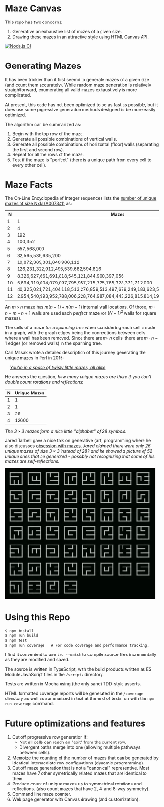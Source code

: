 # Maze Canvas

This repo has two concerns:

1. Generative an exhaustive list of mazes of a given size.
2. Drawing these mazes in an attractive style using HTML Canvas API.

[![Node.js CI](https://github.com/mckoss/maze-canvas/actions/workflows/main.yml/badge.svg)](https://github.com/mckoss/maze-canvas/actions/workflows/main.yml)


# Generating Mazes

It has been trickier than it first seemd to generate mazes of a given size (and count them accurately).  While random maze generation
is relatively straightforward, enumerating all valid mazes
exhaustively is more complicated.

At present, this code has not been optimized to be as fast as
possible, but it does use some prgressive generation methods
designed to be more easily optimized.

The algorithm can be summarized as:

1. Begin with the top row of the maze.
2. Generate all possible combinations of vertical walls.
3. Generate all possible combinations of horizontal (floor) walls
   (separating the first and second row).
4. Repeat for all the rows of the maze.
5. Test if the maze is "perfect" (there is a unique path from every cell to
    every other cell).

# Maze Facts

The On-Line Encyclopedia of Integer sequences lists the [number of unique
mazes of size NxN (A007341)](https://oeis.org/A007341)  as:

| N | Mazes |
|---|---|
| 1 | 1 |
| 2 | 4 |
| 3 | 192 |
| 4	|	100,352 |
| 5	|	557,568,000 |
| 6	|	32,565,539,635,200
| 7	|	19,872,369,301,840,986,112 |
| 8	|	126,231,322,912,498,539,682,594,816 |
| 9	|	8,326,627,661,691,818,545,121,844,900,397,056 |
| 10 |	5,694,319,004,079,097,795,957,215,725,765,328,371,712,000 |
| 11 |	40,325,021,721,404,118,513,276,859,513,497,679,249,183,623,593,590,784 |
| 12 |	2,954,540,993,952,788,006,228,764,987,084,443,226,815,814,190,099,484,786,032,640,000 |

An $m \times n$ maze has $m(n-1) + n(m-1)$ internal wall locations.  Of
those, $m \cdot n - m - n + 1$ walls are used each *perfect* maze (or
$({N - 1})^2$ walls for square mazes).

The cells of a maze for a *spanning tree* when considering each cell a
node in a graph, with the graph edges being the connections between cells
where a wall has been removed.  Since there are $m \cdot\ n$ cells, there
are $m \cdot n - 1$ edges (or removed walls) in the spanning tree.

Carl Mäsak wrote a detailed description of this journey generating the
unique mazes in Perl in 2015:

&nbsp;&nbsp;&nbsp;&nbsp;*[You're in a space of twisty little mazes, all alike](http://strangelyconsistent.org/blog/youre-in-a-space-of-twisty-little-mazes-all-alike)*


He answers the question, *how many unique mazes are there if you don't double
count rotations and reflections*:

| N | Unique Mazes |
|---|---|
| 1 | 1 |
| 2 | 1 |
| 3 | 28 |
| 4 | 12600 |

*The $3 \times 3$ mazes form a nice little "alphabet" of 28 symbols.*

Jared Tarbell gave a nice talk on generative (art) programming where
he also discusses [obsession with mazes](https://youtu.be/b_-9UWkgDf8?t=365).
*Jared claimed there were only 26 unique mazes of size $3 \times 3$ instead of
28? and he showed a picture of 52 *unique* ones that he generated - possibly
not recognizing that some of his mazes are self-reflections.*

![52 mazes](./images/52-mazes.png)

# Using this Repo

```
$ npm install
$ npm run build
$ npm test
$ npm run coverage   # For code coverage and performance tracking.
```

I find it convenient to use `tsc --watch` to compile source files
incrementally as they are modified and saved.

The source is written in TypeScript, with the build products
written as ES Module JavaScript files in the `/scripts` directory.

Tests are written in Mocha using (the only sane) TDD-style asserts.

HTML formatted coverage reports will be generated in the `/coverage` directory as well as summarized in text at the end of tests
run with the `npm run coverage` command.

# Future optimizations and features

1. Cut off progressive row generation if:
   - Not all cells can reach an "exit" from the current row.
   - Divergent paths merge into one (allowing multiple pathways between cells).
2. Memoize the counting of the number of mazes that can be generated by
   identical intermediate row configuations (dynamic programming).
3. Cut off maze generation that is not a "canonical" representive.  Most mazes
   have 7 other symetrically related mazes that are identical to them.
4. Produce count of unique mazes up to symmetrical rotations and reflections.
   (also count mazes that have 2, 4, and 8-way symmetry).
5. Command line maze counter.
6. Web page generator with Canvas drawing (and customization).


<script defer>
MathJax = {
  tex: {
    inlineMath: [['$', '$'], ['\\(', '\\)']]
  }
};
</script>
<script id="MathJax-script" defer
  src="https://cdn.jsdelivr.net/npm/mathjax@3/es5/tex-chtml.js">
</script>

